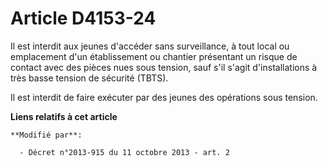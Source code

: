 # Article D4153-24

Il est interdit aux jeunes d'accéder sans surveillance, à tout local ou emplacement d'un établissement ou chantier présentant
un risque de contact avec des pièces nues sous tension, sauf s'il s'agit d'installations à très basse tension de sécurité
(TBTS). 

Il est interdit de faire exécuter par des jeunes des opérations sous tension.

**Liens relatifs à cet article**

	**Modifié par**:

	  - Décret n°2013-915 du 11 octobre 2013 - art. 2
